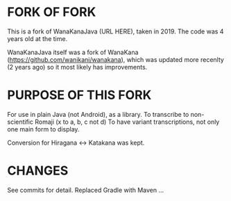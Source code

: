 FORK OF FORK
============

This is a fork of WanaKanaJava (URL HERE), taken in 2019. The code was 4 years old at the time.

WanaKanaJava itself was a fork of WanaKana (https://github.com/wanikani/wanakana), which was updated more recenlty (2 years ago) so it 
most likely has improvements.


PURPOSE OF THIS FORK
============

For use in plain Java (not Android), as a library.
To transcribe to non-scientific Romaji (x to a, b, c not d) 
To have variant transcriptions, not only one main form to display.

Conversion for Hiragana <-> Katakana was kept.


CHANGES
============

See commits for detail.
Replaced Gradle with Maven
...
